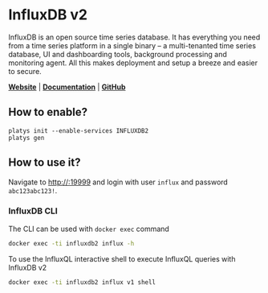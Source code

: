 # InfluxDB v2

InfluxDB is an open source time series database. It has everything you need from a time series platform in a single binary – a multi-tenanted time series database, UI and dashboarding tools, background processing and monitoring agent. All this makes deployment and setup a breeze and easier to secure. 

**[Website](https://www.influxdata.com/)** | **[Documentation](https://docs.influxdata.com/influxdb/latest/)** | **[GitHub](https://github.com/influxdata/influxdb)**

## How to enable?

```
platys init --enable-services INFLUXDB2
platys gen
```

## How to use it?

Navigate to <http://:19999> and login with user `influx` and password `abc123abc123!`. 

### InfluxDB CLI

The CLI can be used with `docker exec` command

```bash
docker exec -ti influxdb2 influx -h
```

To use the InfluxQL interactive shell to execute InfluxQL queries with InfluxDB v2

```bash
docker exec -ti influxdb2 influx v1 shell
```